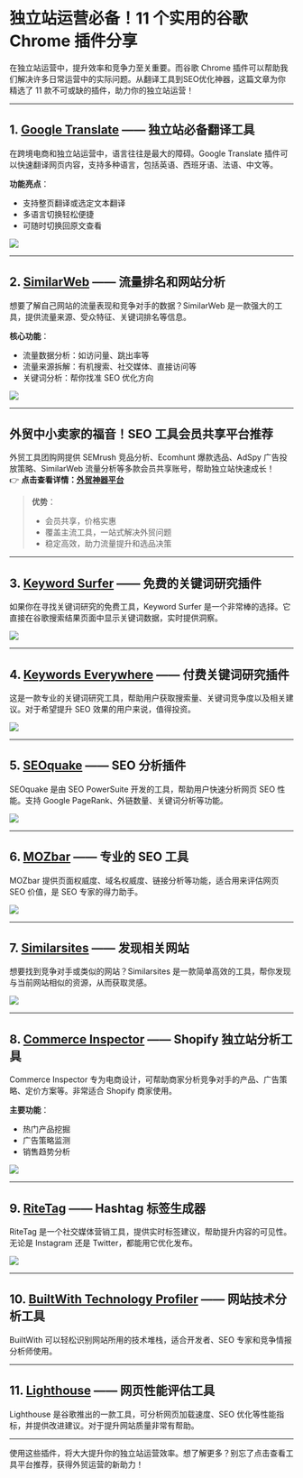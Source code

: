 # 独立站运营必备！11 个实用的谷歌 Chrome 插件分享

在独立站运营中，提升效率和竞争力至关重要。而谷歌 Chrome 插件可以帮助我们解决许多日常运营中的实际问题。从翻译工具到SEO优化神器，这篇文章为你精选了 11 款不可或缺的插件，助力你的独立站运营！

---

## 1. [Google Translate](https://chrome.google.com/webstore/detail/google-translate/aapbdbdomjkkjkaonfhkkikfgjllcleb?hl=zh-C) —— 独立站必备翻译工具

在跨境电商和独立站运营中，语言往往是最大的障碍。Google Translate 插件可以快速翻译网页内容，支持多种语言，包括英语、西班牙语、法语、中文等。

**功能亮点**：
- 支持整页翻译或选定文本翻译
- 多语言切换轻松便捷
- 可随时切换回原文查看

![](https://shoplineapp.cn/images/6352073aa3992e65e3879db1/64a670dbda8429deea6be32e.png)

---

## 2. [SimilarWeb](https://chrome.google.com/webstore/detail/similarweb-traffic-rank-w/hoklmmgfnpapgjgcpechhaamimifchmp?hl=zh-CN) —— 流量排名和网站分析

想要了解自己网站的流量表现和竞争对手的数据？SimilarWeb 是一款强大的工具，提供流量来源、受众特征、关键词排名等信息。

**核心功能**：
- 流量数据分析：如访问量、跳出率等
- 流量来源拆解：有机搜索、社交媒体、直接访问等
- 关键词分析：帮你找准 SEO 优化方向

![](https://shoplineapp.cn/images/6352073aa3992e65e3879db1/64a67124f1ee2465b643c52e.png)

---

## **外贸中小卖家的福音！SEO 工具会员共享平台推荐**

外贸工具团购网提供 SEMrush 竞品分析、Ecomhunt 爆款选品、AdSpy 广告投放策略、SimilarWeb 流量分析等多款会员共享账号，帮助独立站快速成长！  
👉 **点击查看详情：[外贸神器平台](https://bit.ly/waimao518)**  

> **优势**：
> - 会员共享，价格实惠  
> - 覆盖主流工具，一站式解决外贸问题  
> - 稳定高效，助力流量提升和选品决策  

---

## 3. [Keyword Surfer](https://chrome.google.com/webstore/detail/keyword-surfer/bafijghppfhdpldihckdcadbcobikaca?hl=zh-CN) —— 免费的关键词研究插件

如果你在寻找关键词研究的免费工具，Keyword Surfer 是一个非常棒的选择。它直接在谷歌搜索结果页面中显示关键词数据，实时提供洞察。

![](https://shoplineapp.cn/images/6352073aa3992e65e3879db1/64a671247058312935216ff5.png)

---

## 4. [Keywords Everywhere](https://chrome.google.com/webstore/detail/keywords-everywhere-keywo/hbapdpeemoojbophdfndmlgdhppljgmp?hl=zh-CN) —— 付费关键词研究插件

这是一款专业的关键词研究工具，帮助用户获取搜索量、关键词竞争度以及相关建议。对于希望提升 SEO 效果的用户来说，值得投资。

![](https://shoplineapp.cn/images/6352073aa3992e65e3879db1/64a67123cc56aaa79d2f166f.png)

---

## 5. [SEOquake](https://chrome.google.com/webstore/detail/seoquake/akdgnmcogleenhbclghghlkkdndkjdjc?hl=zh-CN) —— SEO 分析插件

SEOquake 是由 SEO PowerSuite 开发的工具，帮助用户快速分析网页 SEO 性能。支持 Google PageRank、外链数量、关键词分析等功能。

![](https://shoplineapp.cn/images/6352073aa3992e65e3879db1/64a67123b4c3f8901c2d5065.png)

---

## 6. [MOZbar](https://chrome.google.com/webstore/search/MOZbar?hl=zh-CN) —— 专业的 SEO 工具

MOZbar 提供页面权威度、域名权威度、链接分析等功能，适合用来评估网页 SEO 价值，是 SEO 专家的得力助手。

![](https://shoplineapp.cn/images/6352073aa3992e65e3879db1/64a67123911dadd3dfaa9e34.png)

---

## 7. [Similarsites](https://chrome.google.com/webstore/detail/similar-sites-discover-re/necpbmbhhdiplmfhmjicabdeighkndkn/related?hl=zh-CN) —— 发现相关网站

想要找到竞争对手或类似的网站？Similarsites 是一款简单高效的工具，帮你发现与当前网站相似的资源，从而获取灵感。

![](https://shoplineapp.cn/images/6352073aa3992e65e3879db1/64a67123a1929dab87a37d63.png)

---

## 8. [Commerce Inspector](https://chrome.google.com/webstore/detail/shine-commerce/kefmekfmfacbdefimlancoccpocmgmpb?hl=en) —— Shopify 独立站分析工具

Commerce Inspector 专为电商设计，可帮助商家分析竞争对手的产品、广告策略、定价方案等。非常适合 Shopify 商家使用。

**主要功能**：
- 热门产品挖掘
- 广告策略监测
- 销售趋势分析

![](https://shoplineapp.cn/images/6352073aa3992e65e3879db1/64a67123edeef7b2e161558c.png)

---

## 9. [RiteTag](https://chrome.google.com/webstore/detail/ritetag/hclhpnhohpmlbadmeieecaandnglfodm/related?hl=zh-CN) —— Hashtag 标签生成器

RiteTag 是一个社交媒体营销工具，提供实时标签建议，帮助提升内容的可见性。无论是 Instagram 还是 Twitter，都能用它优化发布。

![](https://shoplineapp.cn/images/6352073aa3992e65e3879db1/64a6712496f8bae6638cf4c7.png)

---

## 10. [BuiltWith Technology Profiler](https://chrome.google.com/webstore/detail/builtwith-technology-prof/dapjbgnjinbpoindlpdmhochffioedbn?hl=en) —— 网站技术分析工具

BuiltWith 可以轻松识别网站所用的技术堆栈，适合开发者、SEO 专家和竞争情报分析师使用。

---

## 11. [Lighthouse](https://chrome.google.com/webstore/detail/lighthouse/blipmdconlkpinefehnmjammfjpmpbjk/related?hl=zh-CN) —— 网页性能评估工具

Lighthouse 是谷歌推出的一款工具，可分析网页加载速度、SEO 优化等性能指标，并提供改进建议。对于提升网站质量非常有帮助。

---

使用这些插件，将大大提升你的独立站运营效率。想了解更多？别忘了点击查看工具平台推荐，获得外贸运营的新助力！
